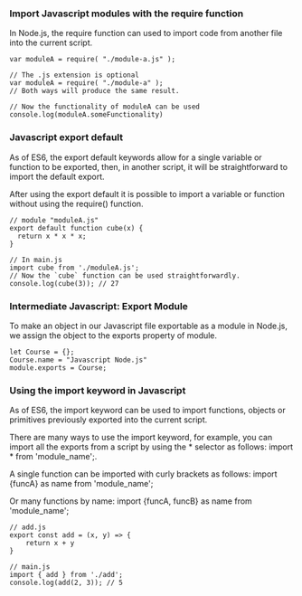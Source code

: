 ### Import Javascript modules with the require function
In Node.js, the require function can used to import code from another file into the current script.
```
var moduleA = require( "./module-a.js" );

// The .js extension is optional
var moduleA = require( "./module-a" );
// Both ways will produce the same result.
 
// Now the functionality of moduleA can be used
console.log(moduleA.someFunctionality)
```
### Javascript export default
As of ES6, the export default keywords allow for a single variable or function to be exported, then, in another script, it will be straightforward to import the default export.

After using the export default it is possible to import a variable or function without using the require() function.
```
// module "moduleA.js"
export default function cube(x) {
  return x * x * x;
}
 
// In main.js
import cube from './moduleA.js';
// Now the `cube` function can be used straightforwardly.
console.log(cube(3)); // 27
```
### Intermediate Javascript: Export Module
To make an object in our Javascript file exportable as a module in Node.js, we assign the object to the exports property of module.
```
let Course = {};
Course.name = "Javascript Node.js"
module.exports = Course;
```
### Using the import keyword in Javascript
As of ES6, the import keyword can be used to import functions, objects or primitives previously exported into the current script.

There are many ways to use the import keyword, for example, you can import all the exports from a script by using the * selector as follows: import * from 'module_name';.

A single function can be imported with curly brackets as follows: import {funcA} as name from 'module_name';

Or many functions by name: import {funcA, funcB} as name from 'module_name';
```
// add.js
export const add = (x, y) => {
    return x + y
}
 
// main.js
import { add } from './add';
console.log(add(2, 3)); // 5
```
